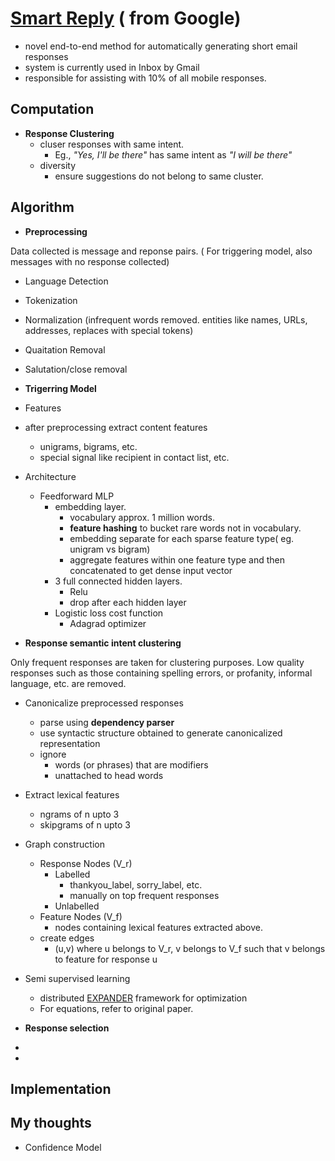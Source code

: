 # [Smart Reply](https://arxiv.org/abs/1606.04870) ( from Google)
* novel end-to-end method for automatically generating short email responses
* system is currently used in Inbox by Gmail
* responsible for assisting with 10% of all mobile responses.

## Computation

- **Response Clustering**
  - cluser responses with same intent. 
    - Eg., _"Yes, I'll be there"_ has same intent as _"I will be there"_
  - diversity
    - ensure suggestions do not belong to same cluster.

## Algorithm
- **Preprocessing**

 Data collected is message and reponse pairs. ( For triggering model, also messages with no response collected)
 - Language Detection
 - Tokenization 
 - Normalization (infrequent words removed. entities like names, URLs, addresses, replaces with special tokens)
 - Quaitation Removal
 - Salutation/close removal
 
- **Trigerring Model**
 - Features
  - after preprocessing extract content features
    - unigrams, bigrams, etc.
    - special signal like recipient in contact list, etc.
 - Architecture
   - Feedforward MLP
     - embedding layer.
       - vocabulary approx. 1 million words.
       - **feature hashing** to bucket rare words not in vocabulary.
       - embedding separate for each sparse feature type( eg. unigram vs bigram)
       - aggregate features within one feature type and then concatenated to get dense input vector
     - 3 full connected hidden layers.
       - Relu
       - drop after each hidden layer
     - Logistic loss cost function
       - Adagrad optimizer
   
- **Response semantic intent clustering**

 Only frequent responses are taken for clustering purposes. Low quality responses such as those containing spelling errors, or  profanity, informal language, etc. are removed.
 - Canonicalize preprocessed responses
    - parse using **dependency parser**
    - use syntactic structure obtained to generate canonicalized representation
    - ignore
      - words (or phrases) that are modifiers
      - unattached to head words
 - Extract lexical features
    - ngrams of n upto 3
    - skipgrams of n upto 3
 - Graph construction
   - Response Nodes (V_r)
     - Labelled
       - thankyou_label, sorry_label, etc.
       - manually on top frequent responses
     - Unlabelled
   - Feature Nodes (V_f)
     - nodes containing lexical features extracted above.
   - create edges
     - (u,v) where u belongs to V_r, v belongs to V_f such that v belongs to feature for response u
 - Semi supervised learning
   - distributed [EXPANDER](https://arxiv.org/abs/1512.01752) framework for optimization
   - For equations, refer to original paper.
   
     
- **Response selection**
 - 
- 

## Implementation

## My thoughts
 - Confidence Model


